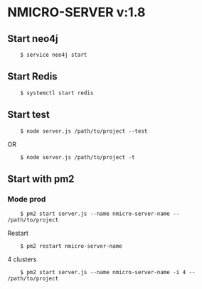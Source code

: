 # NMICRO-SERVER v:1.8

## Start neo4j

		$ service neo4j start

## Start Redis

		$ systemctl start redis

## Start test

		$ node server.js /path/to/project --test

OR

		$ node server.js /path/to/project -t

## Start with pm2


### Mode prod

		$ pm2 start server.js --name nmicro-server-name -- /path/to/project

Restart

		$ pm2 restart nmicro-server-name

4 clusters

		$ pm2 start server.js --name nmicro-server-name -i 4 -- /path/to/project
